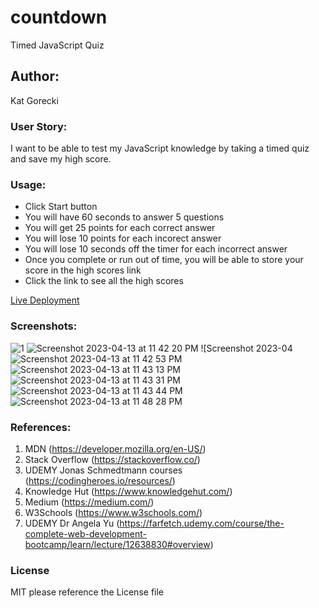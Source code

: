 # countdown

Timed JavaScript Quiz

## Author:

Kat Gorecki

### User Story:

I want to be able to test my JavaScript knowledge by taking a timed quiz and save my high score.

### Usage:

- Click Start button
- You will have 60 seconds to answer 5 questions
- You will get 25 points for each correct answer
- You will lose 10 points for each incorect answer
- You will lose 10 seconds off the timer for each incorrect answer
- Once you complete or run out of time, you will be able to store your score in the high scores link
- Click the link to see all the high scores

[Live Deployment](https://slayonce.github.io/my-boo-my-boo-my-boolean/)

### Screenshots:
![1](https://user-images.githubusercontent.com/127693250/231938093-952204b8-d115-41cc-908a-f0a18df78d09.png)
![Screenshot 2023-04-13 at 11 42 20 PM](https://user-images.githubusercontent.com/127693250/231938107-91cdd8a1-e77a-4c5a-bff4-d3b7d8851b12.png)
![Screenshot 2023-04![Screenshot 2023-04-13 at 11 42 53 PM](https://user-images.githubusercontent.com/127693250/231938177-5617da3e-aa3e-4233-884e-4e99f0573374.png)
![Screenshot 2023-04-13 at 11 43 13 PM](https://user-images.githubusercontent.com/127693250/231938282-48479e2d-268e-4430-9a7b-b78bee6ce396.png)
![Screenshot 2023-04-13 at 11 43 31 PM](https://user-images.githubusercontent.com/127693250/231938332-3f11eba0-6bc8-4414-8a5f-41258fb235d6.png)
![Screenshot 2023-04-13 at 11 43 44 PM](https://user-images.githubusercontent.com/127693250/231938342-1733f070-679a-4c47-931b-cdfe3405a066.png)
![Screenshot 2023-04-13 at 11 48 28 PM](https://user-images.githubusercontent.com/127693250/231938364-eb498b36-ef02-480e-937d-9c65ea26370c.png)

### References:

1. MDN (https://developer.mozilla.org/en-US/)
2. Stack Overflow (https://stackoverflow.co/)
3. UDEMY Jonas Schmedtmann courses (https://codingheroes.io/resources/)
4. Knowledge Hut (https://www.knowledgehut.com/)
5. Medium (https://medium.com/)
6. W3Schools (https://www.w3schools.com/)
7. UDEMY Dr Angela Yu (https://farfetch.udemy.com/course/the-complete-web-development-bootcamp/learn/lecture/12638830#overview)

### License

MIT please reference the License file
